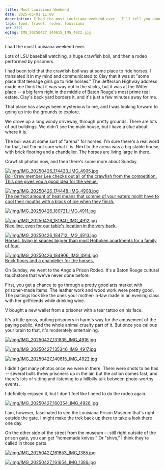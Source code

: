 ```yaml
---
title: Most Louisiana Weekend
date: 2025-05-01 11:08
description: I had the most Louisiana weekend ever.  I'll tell you about a crawfish boil, a rodeo staged by prisoners, and dump a ton of photos in this one.
tags: food, travel, rodeo, louisiana
id: 2391
ogImg: IMG_20250427_140615_IMG_4922.jpg
---
```


I had the most Louisiana weekend ever.

Lots of LSU baseball watching, a huge crawfish boil, and then a rodeo performed by prisoners.

I had been told that the crawfish boil was at some place to ride horses. I translated it in my mind and communicated to Clay that it was at "some place that teenage girls go to ride horses." The Jefferson Highway address made me think that it was way out in the sticks, but it was at the Witter place -- a big farm right in the middle of Baton Rouge's most prime real estate. Clay's back yard borders it, and it's just a few minutes away for me.

That place has always been mysterious to me, and I was looking forward to going up into the grounds to explore.

We drove up a long windy driveway, through pretty grounds. There are lots of out buildings. We didn't see the main house, but I have a clue about where it is.

The boil was at some sort of "arena" for horses. I'm sure there's a real word for that, but I'm not sure what it is. Next to the arena was a big stable house, with brick flooring and a chandelier. The horses are living large in there.

Crawfish photos now, and then there's some more about Sunday. 

<a class="lightview centered" href="/img/IMG_20250426_174423_IMG_4905.jpg" data-lightview-caption="Boil Crew member Lee checks out all of the crawfish from the competition.  This one gives you a good idea for the venue. " data-lightview-group="group1"><img src="/img/IMG_20250426_174423_IMG_4905.jpg" alt="/img/IMG_20250426_174423_IMG_4905.jpg"><br><span class="caption">Boil Crew member Lee checks out all of the crawfish from the competition.  This one gives you a good idea for the venue. </span></a>

<a class="lightview centered" href="/img/IMG_20250426_174448_IMG_4908.jpg" data-lightview-caption="The perfect amount of heat means that somme of your eaters might have to cool their mouths with a block of ice when they finish." data-lightview-group="group1"><img src="/img/IMG_20250426_174448_IMG_4908.jpg" alt="/img/IMG_20250426_174448_IMG_4908.jpg"><br><span class="caption">The perfect amount of heat means that somme of your eaters might have to cool their mouths with a block of ice when they finish.</span></a>

<a class="lightview centered" href="/img/IMG_20250426_180721_IMG_4911.jpg" data-lightview-caption="" data-lightview-group="group1"><img src="/img/IMG_20250426_180721_IMG_4911.jpg" alt="/img/IMG_20250426_180721_IMG_4911.jpg"><br><span class="caption"></span></a>

<a class="lightview centered" href="/img/IMG_20250426_181940_IMG_4912.jpg" data-lightview-caption="Nice line, even for our table's location in the very back." data-lightview-group="group1"><img src="/img/IMG_20250426_181940_IMG_4912.jpg" alt="/img/IMG_20250426_181940_IMG_4912.jpg"><br><span class="caption">Nice line, even for our table's location in the very back.</span></a>

<a class="lightview centered" href="/img/IMG_20250426_184712_IMG_4913.jpg" data-lightview-caption="Horses, living in spaces bigger than most Hoboken apartments for a family of four." data-lightview-group="group1"><img src="/img/IMG_20250426_184712_IMG_4913.jpg" alt="/img/IMG_20250426_184712_IMG_4913.jpg"><br><span class="caption">Horses, living in spaces bigger than most Hoboken apartments for a family of four.</span></a>

<a class="lightview centered" href="/img/IMG_20250426_184906_IMG_4914.jpg" data-lightview-caption="Brick floors and a chandelier for the horses." data-lightview-group="group1"><img src="/img/IMG_20250426_184906_IMG_4914.jpg" alt="/img/IMG_20250426_184906_IMG_4914.jpg"><br><span class="caption">Brick floors and a chandelier for the horses.</span></a> 

On Sunday, we went to the Angola Prison Rodeo. It's a Baton Rouge cultural touchstone that we've never done before.

First, you get a chance to go through a pretty good arts market with prisoner-made items. The leather work and wood work were pretty good. The paitings look like the ones your mother-in-law made in an evening class with her girlfriends while drinking wine.

V bought a new wallet from a prisoner with a tear tattoo on his face.

It's a little gross, putting prisoners in harm's way for the amusement of the paying public. And the whole animal cruelty part of it. But once you callous your brain to that, it's moderately entertaining.

<a class="lightview centered" href="/img/IMG_20250427_131835_IMG_4916.jpg" data-lightview-caption="" data-lightview-group="group1"><img src="/img/IMG_20250427_131835_IMG_4916.jpg" alt="/img/IMG_20250427_131835_IMG_4916.jpg"><br><span class="caption"></span></a>

 <a class="lightview centered" href="/img/IMG_20250427_135346_IMG_4917.jpg" data-lightview-caption="" data-lightview-group="group1"><img src="/img/IMG_20250427_135346_IMG_4917.jpg" alt="/img/IMG_20250427_135346_IMG_4917.jpg"><br><span class="caption"></span></a>
 
 <a class="lightview centered" href="/img/IMG_20250427_140615_IMG_4922.jpg" data-lightview-caption="" data-lightview-group="group1"><img src="/img/IMG_20250427_140615_IMG_4922.jpg" alt="/img/IMG_20250427_140615_IMG_4922.jpg"><br><span class="caption"></span></a>
 
 I didn't get many photos once we were in there.  There were shots to be had -- several bulls threw prisoners up in the air, but the action comes fast, and there's lots of sitting and listening to a hillbilly talk between photo-worthy events.
 
 I definitely enjoyed it, but I don't feel like I need to do the rodeo again.
 
 <a class="lightview centered" href="/img/IMG_20250427_160354_IMG_4926.jpg" data-lightview-caption="" data-lightview-group="group1"><img src="/img/IMG_20250427_160354_IMG_4926.jpg" alt="/img/IMG_20250427_160354_IMG_4926.jpg"><br><span class="caption"></span></a>
 
 I am, however, fascinated to see the Louisiana Prison Museum that's right outside the gate.  I might make the trek back up there to take a look there one day.
 
 On the other side of the street from the museum -- still right outside of the prison gate, you can get "homemade knives."  Or "shivs," I think they're called in those parts.
 
 <a class="lightview centered" href="/img/IMG_20250427_161653_IMG_1385.jpg" data-lightview-caption="" data-lightview-group="group1"><img src="/img/IMG_20250427_161653_IMG_1385.jpg" alt="/img/IMG_20250427_161653_IMG_1385.jpg"><br><span class="caption"></span></a>
 
<a class="lightview centered" href="/img/IMG_20250427_161654_IMG_1386.jpg" data-lightview-caption="" data-lightview-group="group1"><img src="/img/IMG_20250427_161654_IMG_1386.jpg" alt="/img/IMG_20250427_161654_IMG_1386.jpg"><br><span class="caption"></span></a>